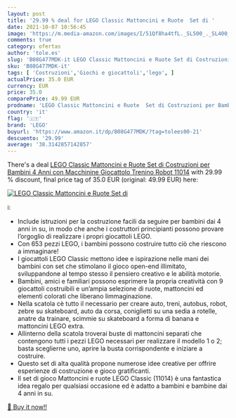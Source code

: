 ```yaml
---
layout: post
title: '29.99 % deal for LEGO Classic Mattoncini e Ruote  Set di '
date: 2021-10-07 10:56:45
image: 'https://m.media-amazon.com/images/I/51Qf8ha4tfL._SL500_._SL400_.jpg'
comments: true
category: ofertas
author: 'tole.es'
slug: 'B08G477MDK-it LEGO Classic Mattoncini e Ruote Set di Costruzioni per...'
sku: 'B08G477MDK-it'
tags: [ 'Costruzioni','Giochi e giocattoli','lego', ]
actualPrice: 35.0 EUR
currency: EUR
price: 35.0
comparePrice: 49.99 EUR
prodname: 'LEGO Classic Mattoncini e Ruote  Set di Costruzioni per Bambini 4 Anni con Macchinine Giocattolo  Trenino  Robot  11014'
country: 'it'
flag: '🇮🇹'
brand: 'LEGO'
buyurl: 'https://www.amazon.it/dp/B08G477MDK/?tag=tolees00-21'
descuento: '29.99'
average: '38.3142857142857'
---
```


There's a deal [LEGO Classic Mattoncini e Ruote  Set di Costruzioni per Bambini 4 Anni con Macchinine Giocattolo  Trenino  Robot  11014](https://www.amazon.it/dp/B08G477MDK/?tag=tolees00-21)  with  29.99 % discount, final price tag of  35.0 EUR (original: 49.99 EUR) here:

[![LEGO Classic Mattoncini e Ruote  Set di ](https://m.media-amazon.com/images/I/51Qf8ha4tfL._SL500_._SL400_.jpg)](https://www.amazon.it/dp/B08G477MDK/?tag=tolees00-21)

ℹ️:

- Include istruzioni per la costruzione facili da seguire per bambini dai 4 anni in su, in modo che anche i costruttori principianti possono provare l’orgoglio di realizzare i propri giocattoli LEGO.
- Con 653 pezzi LEGO, i bambini possono costruire tutto ciò che riescono a immaginare!
- I giocattoli LEGO Classic mettono idee e ispirazione nelle mani dei bambini con set che stimolano il gioco open-end illimitato, sviluppandone al tempo stesso il pensiero creativo e le abilità motorie.
- Bambini, amici e familiari possono esprimere la propria creatività con 9 giocattoli costruibili e un’ampia selezione di ruote, mattoncini ed elementi colorati che liberano limmaginazione.
- Nella scatola cè tutto il necessario per creare auto, treni, autobus, robot, zebre su skateboard, auto da corsa, coniglietti su una sedia a rotelle, anatre da trainare, scimmie su skateboard a forma di banana e mattoncini LEGO extra.
- Allinterno della scatola troverai buste di mattoncini separati che contengono tutti i pezzi LEGO necessari per realizzare il modello 1 o 2; basta sceglierne uno, aprire la busta corrispondente e iniziare a costruire.
- Questo set di alta qualità propone numerose idee creative per offrire esperienze di costruzione e gioco gratificanti.
- Il set di gioco Mattoncini e ruote LEGO Classic (11014) è una fantastica idea regalo per qualsiasi occasione ed è adatto a bambini e bambine dai 4 anni in su.

[🛒 Buy it now!!](https://www.amazon.it/dp/B08G477MDK/?tag=tolees00-21)
